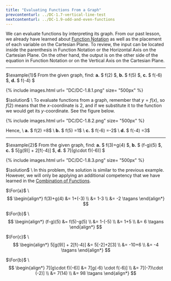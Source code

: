 ```yaml
---
title: "Evaluating Functions From a Graph"
prevcontenturl: ../DC-1.7-vertical-line-test
nextcontenturl: ../DC-1.9-odd-and-even-functions
---
```



We can evaluate functions by interpreting its graph. From our past lesson, we already have learned about [Function Notation](../DC-1.2-function-notation) as well as the placement of each variable on the Cartesian Plane. To review, the input can be located inside the parenthesis in Function Notation or the Horizontal Axis on the Cartesian Plane. On the other hand, the output is on the other side of the equation in Function Notation or on the Vertical Axis on the Cartesian Plane.

---
$\example{1}$
From the given graph, find:
**a.** $ f(2) $,
**b.** $ f(5) $,
**c.** $ f(-6) $,
**d.** $ f(-4) $

		
{% include images.html 
    url= "DC/DC-1.8.1.png" 
    size= "500px"
%}


$\solution$ \\
To evaluate functions from a graph, remember that $y=f(x)$, so $f(2)$ means that the $x$-coordinate is 2, and if we substitute it to the function we would get its $y$-coordinate. See the figure below.

{% include images.html 
    url= "DC/DC-1.8.2.png" 
    size= "500px"
%}


Hence, \\
**a.** $ f(2) =8$ \\
**b.** $ f(5) =1$ \\
**c.** $ f(-6) =-2$ \\
**d.** $ f(-4) =3$








---
$\example{2}$
From the given graph, find:
**a.** $ f(3)+g(4) $,
**b.** $ (f-g)(5) $,
**c.** $ 5[g(9)] + 2[f(-4)] $,
**d.** $ 7[(g\cdot f)(-6)] $

{% include images.html 
    url= "DC/DC-1.8.3.png" 
    size= "500px"
%}


$\solution$ \\
In this problem, the solution is similar to the previous example. However, we will only be applying an additional competency that we have learned in the [Combination of Functions](..\DC-1.3-combining-functions).

$\For{a}$ \\
$$
\begin{align*}
	f(3)+g(4) &= 1+(-3) \\
	&= 1-3 \\
	&= -2	\tagans
\end{align*}
$$

$\For{b}$ \\
$$
\begin{align*}
	(f-g)(5) &= f(5)-g(5) \\
	&= 1-(-5) \\
	&= 1+5 \\
	&= 6		\tagans
\end{align*}
$$


$\For{c}$ \\
$$
\begin{align*}
	5[g(9)] + 2[f(-4)] &= 5[-2]+2[3] \\
	&= -10+6 \\
	&= -4		\tagans
\end{align*}
$$


$\For{b}$ \\
$$
\begin{align*}
	7[(g\cdot f)(-6)] &= 7[g(-6) \cdot f(-6)] \\
	&= 7[(-7)\cdot (-2)] \\
	&= 7(14) \\
	&= 98		\tagans
\end{align*}
$$

